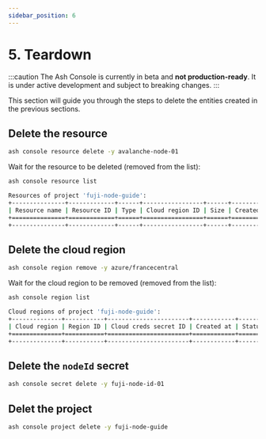 ```yaml
---
sidebar_position: 6
---
```


# 5. Teardown

:::caution
The Ash Console is currently in beta and **not production-ready**. It is under active development and subject to breaking changes.
:::

This section will guide you through the steps to delete the entities created in the previous sections.

## Delete the resource

```bash title="Command"
ash console resource delete -y avalanche-node-01
```

Wait for the resource to be deleted (removed from the list):

```bash title="Command"
ash console resource list
```

```bash title="Output"
Resources of project 'fuji-node-guide':
+---------------+-------------+------+-----------------+------+------------+--------+-------------------+
| Resource name | Resource ID | Type | Cloud region ID | Size | Created at | Status | Resource specific |
+===============+=============+======+=================+======+============+========+===================+
+---------------+-------------+------+-----------------+------+------------+--------+-------------------+
```

## Delete the cloud region

```bash title="Command"
ash console region remove -y azure/francecentral
```

Wait for the cloud region to be removed (removed from the list):

```bash title="Command"
ash console region list
```

```bash title="Output"
Cloud regions of project 'fuji-node-guide':
+--------------+-----------+-----------------------+------------+--------+
| Cloud region | Region ID | Cloud creds secret ID | Created at | Status |
+==============+===========+=======================+============+========+
+--------------+-----------+-----------------------+------------+--------+
```

## Delete the `nodeId` secret

```bash title="Command"
ash console secret delete -y fuji-node-id-01
```

## Delet the project

```bash title="Command"
ash console project delete -y fuji-node-guide
```
